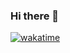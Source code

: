 ### Hi there 👋
[![wakatime](https://wakatime.com/badge/user/4c7e7cf2-d8b7-49f9-9e2a-302687a35013.svg)](https://wakatime.com/@4c7e7cf2-d8b7-49f9-9e2a-302687a35013)
<!--
**russellzparadox/russellzparadox** is a ✨ _special_ ✨ repository because its `README.md` (this file) appears on your GitHub profile.

Here are some ideas to get you started:

- 🔭 I’m currently working on ...
- 🌱 I’m currently learning ...
- 👯 I’m looking to collaborate on ...
- 🤔 I’m looking for help with ...
- 💬 Ask me about ...
- 📫 How to reach me: ...
- 😄 Pronouns: ...
- ⚡ Fun fact: ...
-->
